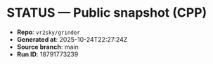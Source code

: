 # STATUS — Public snapshot (CPP)

- **Repo**: `vr2sky/grinder`
- **Generated at**: 2025-10-24T22:27:24Z
- **Source branch**: main
- **Run ID**: 18791773239

